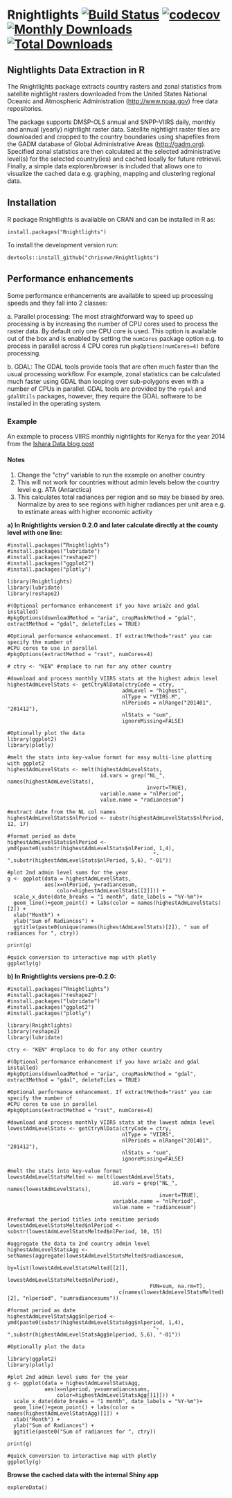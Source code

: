 # Rnightlights [![Build Status](https://travis-ci.org/chrisvwn/Rnightlights.svg?branch=master)](https://travis-ci.org/chrisvwn/Rnightlights) [![codecov](https://codecov.io/gh/chrisvwn/Rnightlights/branch/master/graph/badge.svg)](https://codecov.io/gh/chrisvwn/Rnightlights) [![Monthly Downloads](http://cranlogs.r-pkg.org/badges/Rnightlights)](http://cranlogs.r-pkg.org/badges/Rnightlights) [![Total Downloads](http://cranlogs.r-pkg.org/badges/grand-total/Rnightlights)](http://cranlogs.r-pkg.org/badges/grand-total/Rnightlights)

## Nightlights Data Extraction in R

The Rnightlights package extracts country rasters and zonal statistics from satellite nightlight rasters downloaded from the United States National Oceanic and Atmospheric Administration (<http://www.noaa.gov>) free data repositories. 

The package supports DMSP-OLS annual and SNPP-VIIRS daily, monthly and annual (yearly) nightlight raster data. Satellite nightlight raster tiles are downloaded and cropped to the country boundaries using shapefiles from the GADM database of Global Administrative Areas (<http://gadm.org>). Specified zonal statistics are then calculated at the selected administrative level(s) for the selected country(ies) and cached locally for future retrieval. Finally, a simple data explorer/browser is included that allows one to visualize the cached data e.g. graphing, mapping and clustering regional data.

## Installation

R package Rnightlights is available on CRAN and can be installed in R as:

```
install.packages("Rnightlights")
```

To install the development version run:

````
devtools::install_github("chrisvwn/Rnightlights")
````

## Performance enhancements
Some performance enhancements are available to speed up processing speeds and they fall into 2 classes:

a. Parallel processing: The most straightforward way to speed up processing is by increasing the number of CPU cores used to process the raster data. By default only one CPU core is used. This option is available out of the box and is enabled by setting the `numCores` package option e.g. to process in parallel across 4 CPU cores run `pkgOptions(numCores=4)` before processing.

b. GDAL: The GDAL tools provide tools that are often much faster than the usual processing workflow. For example, zonal statistics can be calculated much faster using GDAL than looping over sub-polygons even with a number of CPUs in parallel. GDAL tools are provided by the `rgdal` and `gdalUtils` packages, however, they require the GDAL software to be installed in the operating system.

### Example

An example to process VIIRS monthly nightlights for Kenya for the year 2014 from the
[Ishara Data blog post](http://isharadata.blogspot.co.ke/2017/09/rnightlights-satellite-nightlight-data.html)

#### Notes
1. Change the "ctry" variable to run the example on another country
2. This will not work for countries without admin levels below the country level e.g. ATA (Antarctica)
3. This calculates total radiances per region and so may be biased by area. Normalize by area to see 
        regions with higher radiances per unit area e.g. to estimate areas with higher economic activity

**a) In Rnightlights version 0.2.0 and later calculate directly at the county level with one line:**

```{r}
#install.packages(“Rnightlights”)
#install.packages("lubridate")
#install.packages("reshape2")
#install.packages("ggplot2")
#install.packages("plotly")

library(Rnightlights)
library(lubridate)
library(reshape2)

#(Optional performance enhancement if you have aria2c and gdal installed)
#pkgOptions(downloadMethod = "aria", cropMaskMethod = "gdal", extractMethod = "gdal", deleteTiles = TRUE)

#Optional performance enhancement. If extractMethod="rast" you can specify the number of
#CPU cores to use in parallel
#pkgOptions(extractMethod = "rast", numCores=4)

# ctry <- "KEN" #replace to run for any other country

#download and process monthly VIIRS stats at the highest admin level
highestAdmLevelStats <- getCtryNlData(ctryCode = ctry, 
                                     admLevel = "highest",
                                     nlType = "VIIRS.M", 
                                     nlPeriods = nlRange("201401", "201412"), 
                                     nlStats = "sum",
                                     ignoreMissing=FALSE)

#Optionally plot the data
library(ggplot2)
library(plotly)

#melt the stats into key-value format for easy multi-line plotting with ggplot2
highestAdmLevelStats <- melt(highestAdmLevelStats,
                              id.vars = grep("NL_", names(highestAdmLevelStats), 
                                             invert=TRUE), 
                              variable.name = "nlPeriod", 
                              value.name = "radiancesum")

#extract date from the NL col names
highestAdmLevelStats$nlPeriod <- substr(highestAdmLevelStats$nlPeriod, 12, 17)

#format period as date
highestAdmLevelStats$nlPeriod <- ymd(paste0(substr(highestAdmLevelStats$nlPeriod, 1,4), 
                                               "-",substr(highestAdmLevelStats$nlPeriod, 5,6), "-01"))

#plot 2nd admin level sums for the year
g <- ggplot(data = highestAdmLevelStats, 
            aes(x=nlPeriod, y=radiancesum, 
                color=highestAdmLevelStats[[2]])) +
  scale_x_date(date_breaks = "1 month", date_labels = "%Y-%m")+
  geom_line()+geom_point() + labs(color = names(highestAdmLevelStats)[2]) + 
  xlab("Month") + 
  ylab("Sum of Radiances") +
  ggtitle(paste0(unique(names(highestAdmLevelStats)[2]), " sum of radiances for ", ctry))

print(g)

#quick conversion to interactive map with plotly
ggplotly(g)

```

**b) In Rnightlights versions pre-0.2.0:**

```{r}
#install.packages(“Rnightlights”)
#install.packages("reshape2")
#install.packages("lubridate")
#install.packages("ggplot2")
#install.packages("plotly")

library(Rnightlights)
library(reshape2)
library(lubridate)

ctry <- "KEN" #replace to do for any other country

#(Optional performance enhancement if you have aria2c and gdal installed)
#pkgOptions(downloadMethod = "aria", cropMaskMethod = "gdal", extractMethod = "gdal", deleteTiles = TRUE)

#Optional performance enhancement. If extractMethod="rast" you can specify the number of
#CPU cores to use in parallel
#pkgOptions(extractMethod = "rast", numCores=4)

#download and process monthly VIIRS stats at the lowest admin level
lowestAdmLevelStats <- getCtryNlData(ctryCode = ctry, 
                                     nlType = "VIIRS", 
                                     nlPeriods = nlRange("201401", "201412"), 
                                     nlStats = "sum",
                                     ignoreMissing=FALSE)
                                     
#melt the stats into key-value format
lowestAdmLevelStatsMelted <- melt(lowestAdmLevelStats, 
                                  id.vars = grep("NL_", names(lowestAdmLevelStats), 
                                                 invert=TRUE), 
                                  variable.name = "nlPeriod", 
                                  value.name = "radiancesum")

#reformat the period titles into semitime periods
lowestAdmLevelStatsMelted$nlPeriod <- substr(lowestAdmLevelStatsMelted$nlPeriod, 10, 15)

#aggregate the data to 2nd country admin level
highestAdmLevelStatsAgg <- setNames(aggregate(lowestAdmLevelStatsMelted$radiancesum, 
                                              by=list(lowestAdmLevelStatsMelted[[2]], 
                                                      lowestAdmLevelStatsMelted$nlPeriod), 
                                              FUN=sum, na.rm=T), 
                                    c(names(lowestAdmLevelStatsMelted)[2], "nlperiod", "sumradiancesums"))

#format period as date
highestAdmLevelStatsAgg$nlperiod <- ymd(paste0(substr(highestAdmLevelStatsAgg$nlperiod, 1,4), 
                                               "-",substr(highestAdmLevelStatsAgg$nlperiod, 5,6), "-01"))

#Optionally plot the data

library(ggplot2)
library(plotly)

#plot 2nd admin level sums for the year
g <- ggplot(data = highestAdmLevelStatsAgg, 
            aes(x=nlperiod, y=sumradiancesums, 
                color=highestAdmLevelStatsAgg[[1]])) +
  scale_x_date(date_breaks = "1 month", date_labels = "%Y-%m")+
  geom_line()+geom_point() + labs(color = names(highestAdmLevelStatsAgg)[1]) + 
  xlab("Month") + 
  ylab("Sum of Radiances") +
  ggtitle(paste0("Sum of radiances for ", ctry))

print(g)

#quick conversion to interactive map with plotly
ggplotly(g)
```

**Browse the cached data with the internal Shiny app**

```
exploreData()

```